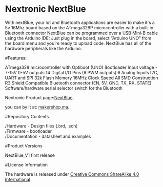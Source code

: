 # Nextronic NextBlue

With nextBlue, your Iot and Bluetooth applications are  easier to make
it's a 5v 16Mhz board based on the ATmega328P microcontroller with a built-in Bluetooth connector
NextBlue can be programmed over a USB Mini-B cable using the Arduino IDE: Just plug in the board, select “Arduino UNO” from the board menu and you’re ready to upload code.
NextBlue has all of the hardware peripherals like the Arduino.

#Features: 

ATmega328 microcontroller with Optiboot (UNO) Bootloader
Input voltage - 7-15V
0-5V outputs
14 Digital I/O Pins (6 PWM outputs)
6 Analog Inputs
I2C, UART and SPI
32k Flash Memory
16MHz Clock Speed
All SMD Construction
R3 Shield Compatible
Bluetooth connector (EN, 5V, GND, TX, RX, STATE) 
Software/hardware serial selector switch for the Bluetooth

Nextronic Product page:[NextBlue](http://nextronic.ma/product/nextblue/).

you can by it at: [makershop.ma](http://makershop.ma/).



#Repository Contents

/Hardware - Design files (.brd, .sch)  
/Firmware - bootloader  
/Documentation - datasheet and examples

#Product Versions

NextBlue_V1 first release

#License Information

The hardware is released under [Creative Commons ShareAlike 4.0 International](https://creativecommons.org/licenses/by-sa/4.0/).
